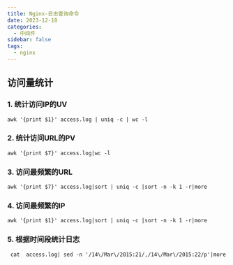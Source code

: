 ```yaml
---
title: Nginx-日志查询命令
date: 2023-12-18
categories:
  - 中间件
sidebar: false
tags:
  - nginx
---
```


## 访问量统计

### 1. 统计访问IP的UV

```shell
awk '{print $1}' access.log | uniq -c | wc -l
```

### 2. 统计访问URL的PV

```shell
awk '{print $7}' access.log|wc -l
```

### 3. 访问最频繁的URL

```shell
awk '{print $7}' access.log|sort | uniq -c |sort -n -k 1 -r|more
```

### 4. 访问最频繁的IP

```shell
awk '{print $1}' access.log|sort | uniq -c |sort -n -k 1 -r|more
```

### 5. 根据时间段统计日志

```shell
 cat  access.log| sed -n '/14\/Mar\/2015:21/,/14\/Mar\/2015:22/p'|more
```